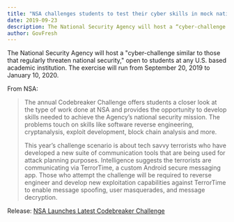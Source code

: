 ```yaml
---
title: "NSA challenges students to test their cyber skills in mock national security exercise"
date: 2019-09-23
description: The National Security Agency will host a “cyber-challenge similar to those that regularly threaten national security,” open to students at any U.S. based academic institution. The exercise will run from September 20, 2019 to January 10, 2020.
author: GovFresh
---
```


<!-- image {"id":25020} -->
<figure class="wp-block-image"></figure>
<!-- /image -->

<!-- paragraph -->
<p>The National Security Agency will host a "cyber-challenge similar to those that regularly threaten national security," open to students at any U.S. based academic institution. The exercise will run from September 20, 2019 to January 10, 2020.</p>
<!-- /paragraph -->

<!-- paragraph -->
<p>From NSA:</p>
<!-- /paragraph -->

<!-- quote -->
<blockquote class="wp-block-quote"><p>The annual Codebreaker Challenge offers students a closer look at the  type of work done at NSA and provides the opportunity to develop skills  needed to achieve the Agency’s national security mission. The problems  touch on skills like software reverse engineering, cryptanalysis,  exploit development, block chain analysis and more.</p><p>This year’s challenge scenario is about tech savvy terrorists who  have developed a new suite of communication tools that are being used  for attack planning purposes. Intelligence suggests the terrorists are  communicating via TerrorTime, a custom Android secure messaging app.  Those who attempt the challenge will be required to reverse engineer and  develop new exploitation capabilities against TerrorTime to enable  message spoofing, user masquerades, and message decryption.</p></blockquote>
<!-- /quote -->

<!-- paragraph -->
<p>Release: <a href="https://www.nsa.gov/News-Features/News-Stories/Article-View/Article/1965296/nsa-launches-latest-codebreaker-challenge/">NSA Launches Latest Codebreaker Challenge</a></p>
<!-- /paragraph -->
